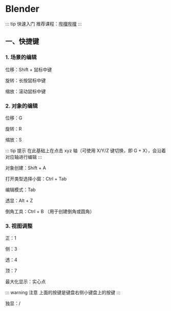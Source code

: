 # Blender

::: tip 快速入门
推荐课程：[哔哩哔哩](https://www.bilibili.com/video/BV1kX4y1m7G5)
:::

## 一、快捷键

### 1. 场景的编辑

位移：Shift + 鼠标中键

旋转：长按鼠标中键

缩放：滚动鼠标中键

### 2. 对象的编辑

位移：G

旋转：R

缩放：S

::: tip 提示
在此基础上在点击 xyz 轴（可使用 X/Y/Z 键切换，即 G + X），会沿着对应轴进行编辑
:::

对象创建：Shift + A

打开类型选择小窗：Ctrl + Tab

编辑模式：Tab

透显：Alt + Z

倒角工具：Ctrl + B （用于创建倒角或圆角） 

### 3. 视图调整

正：1

侧：3

透：4

顶：7

最大化显示：实心点

::: warning 注意
上面的按键是键盘右侧小键盘上的按键
:::

独显：/

